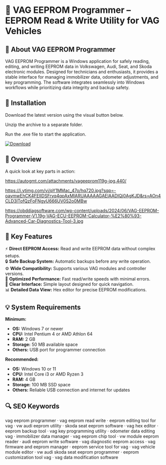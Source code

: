 # 🔧 VAG EEPROM Programmer – EEPROM Read & Write Utility for VAG Vehicles

## 📌 About VAG EEPROM Programmer
VAG EEPROM Programmer is a Windows application for safely reading, editing, and writing EEPROM data in Volkswagen, Audi, Seat, and Skoda electronic modules. Designed for technicians and enthusiasts, it provides a stable interface for managing immobilizer data, odometer adjustments, and key programming. The software integrates seamlessly into Windows workflows while prioritizing data integrity and backup safety.

## 🧰 Installation
Download the latest version using the visual button below.

Unzip the archive to a separate folder.

Run the .exe file to start the application.

[![Download](https://img.shields.io/badge/Download-Now-blue?style=for-the-badge)](#)

## 📸 Overview
A quick look at key parts in action:

https://autogmt.com/attachments/vageeprom119g-jpg.440/

https://i.ytimg.com/vi/pY1MMac_47o/hq720.jpg?sqp=-oaymwEhCK4FEIIDSFryq4qpAxMIARUAAAAAGAElAADIQj0AgKJD&rs=AOn4CLD3lTofQzFoFNgyU666UV0S2o0MBw

https://obddiagsoftware.com/wp-content/uploads/2024/06/VAG-EEPROM-Programmer-V1.19g-VAG-ECU-EEPROM-Calculator-%E2%80%93-Advanced-Car-Diagnostics-Tool-3.jpg

## 🎯 Key Features
⚡️ **Direct EEPROM Access:** Read and write EEPROM data without complex setups.  
🔒 **Safe Backup System:** Automatic backups before any write operation.  
⚙️ **Wide Compatibility:** Supports various VAG modules and controller versions.  
🚀 **Optimized Performance:** Fast read/write speeds with minimal errors.  
🎨 **Clear Interface:** Simple layout designed for quick navigation.  
📊 **Detailed Data View:** Hex editor for precise EEPROM modifications.

## 💡 System Requirements

**Minimum:**
- **OS:** Windows 7 or newer  
- **CPU:** Intel Pentium 4 or AMD Athlon 64  
- **RAM:** 2 GB  
- **Storage:** 50 MB available space  
- **Others:** USB port for programmer connection

**Recommended:**
- **OS:** Windows 10 or 11  
- **CPU:** Intel Core i3 or AMD Ryzen 3  
- **RAM:** 4 GB  
- **Storage:** 100 MB SSD space  
- **Others:** Reliable USB connection and internet for updates

## 🔍 SEO Keywords
vag eeprom programmer · vag eeprom read write · eeprom editing tool for vag · vw audi eeprom utility · skoda seat eeprom software · vag hex editor · eeprom backup tool · vag key programming utility · odometer data editing vag · immobilizer data manager · vag eeprom chip tool · vw module eeprom reader · audi eeprom write software · vag diagnostic eeprom access · vag firmware and eeprom manager · eeprom service tool for vag · vag vehicle module editor · vw audi skoda seat eeprom programmer · eeprom customization tool vag · vag data modification software
